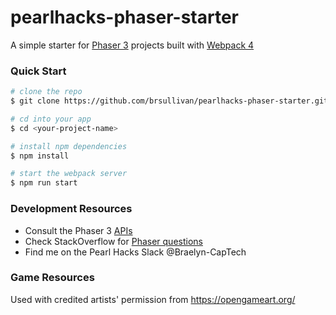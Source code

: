 # pearlhacks-phaser-starter
A simple starter for [Phaser 3](https://phaser.io/) projects built with [Webpack 4](https://webpack.js.org/)

### Quick Start

```bash
# clone the repo
$ git clone https://github.com/brsullivan/pearlhacks-phaser-starter.git <your-project-name>

# cd into your app
$ cd <your-project-name>

# install npm dependencies
$ npm install 

# start the webpack server
$ npm run start 
```

### Development Resources
 - Consult the Phaser 3 [APIs](https://photonstorm.github.io/phaser3-docs/)
 - Check StackOverflow for [Phaser questions](https://stackoverflow.com/questions/tagged/phaser-framework)
 - Find me on the Pearl Hacks Slack @Braelyn-CapTech

### Game Resources
Used with credited artists' permission from https://opengameart.org/